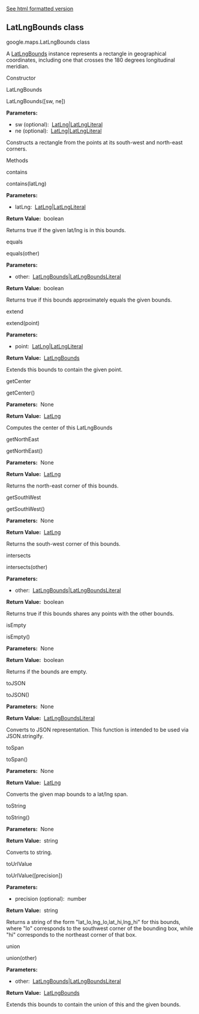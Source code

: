 [See html formatted version](https://huasofoundries.github.io/google-maps-documentation/LatLngBounds.html)


LatLngBounds class
------------------

google.maps.LatLngBounds class

A [LatLngBounds](https://github.com/amenadiel/google-maps-documentation/blob/master/docs/LatLngBounds.md#user-content-LatLngBounds) instance represents a rectangle in geographical coordinates, including one that crosses the 180 degrees longitudinal meridian.

Constructor

LatLngBounds

LatLngBounds(\[sw, ne\])

**Parameters:** 

*   sw (optional):  [LatLng](https://github.com/amenadiel/google-maps-documentation/blob/master/docs/LatLng.md)|[LatLngLiteral](https://github.com/amenadiel/google-maps-documentation/blob/master/docs/LatLngLiteral.md)
*   ne (optional):  [LatLng](https://github.com/amenadiel/google-maps-documentation/blob/master/docs/LatLng.md)|[LatLngLiteral](https://github.com/amenadiel/google-maps-documentation/blob/master/docs/LatLngLiteral.md)

Constructs a rectangle from the points at its south-west and north-east corners.

Methods

contains

contains(latLng)

**Parameters:** 

*   latLng:  [LatLng](https://github.com/amenadiel/google-maps-documentation/blob/master/docs/LatLng.md)|[LatLngLiteral](https://github.com/amenadiel/google-maps-documentation/blob/master/docs/LatLngLiteral.md)

**Return Value:**  boolean

Returns true if the given lat/lng is in this bounds.

equals

equals(other)

**Parameters:** 

*   other:  [LatLngBounds](https://github.com/amenadiel/google-maps-documentation/blob/master/docs/LatLngBounds.md#user-content-LatLngBounds)|[LatLngBoundsLiteral](https://github.com/amenadiel/google-maps-documentation/blob/master/docs/LatLngBoundsLiteral.md)

**Return Value:**  boolean

Returns true if this bounds approximately equals the given bounds.

extend

extend(point)

**Parameters:** 

*   point:  [LatLng](https://github.com/amenadiel/google-maps-documentation/blob/master/docs/LatLng.md)|[LatLngLiteral](https://github.com/amenadiel/google-maps-documentation/blob/master/docs/LatLngLiteral.md)

**Return Value:**  [LatLngBounds](https://github.com/amenadiel/google-maps-documentation/blob/master/docs/LatLngBounds.md#user-content-LatLngBounds)

Extends this bounds to contain the given point.

getCenter

getCenter()

**Parameters:**  None

**Return Value:**  [LatLng](https://github.com/amenadiel/google-maps-documentation/blob/master/docs/LatLng.md)

Computes the center of this LatLngBounds

getNorthEast

getNorthEast()

**Parameters:**  None

**Return Value:**  [LatLng](https://github.com/amenadiel/google-maps-documentation/blob/master/docs/LatLng.md)

Returns the north-east corner of this bounds.

getSouthWest

getSouthWest()

**Parameters:**  None

**Return Value:**  [LatLng](https://github.com/amenadiel/google-maps-documentation/blob/master/docs/LatLng.md)

Returns the south-west corner of this bounds.

intersects

intersects(other)

**Parameters:** 

*   other:  [LatLngBounds](https://github.com/amenadiel/google-maps-documentation/blob/master/docs/LatLngBounds.md#user-content-LatLngBounds)|[LatLngBoundsLiteral](https://github.com/amenadiel/google-maps-documentation/blob/master/docs/LatLngBoundsLiteral.md)

**Return Value:**  boolean

Returns true if this bounds shares any points with the other bounds.

isEmpty

isEmpty()

**Parameters:**  None

**Return Value:**  boolean

Returns if the bounds are empty.

toJSON

toJSON()

**Parameters:**  None

**Return Value:**  [LatLngBoundsLiteral](https://github.com/amenadiel/google-maps-documentation/blob/master/docs/LatLngBoundsLiteral.md)

Converts to JSON representation. This function is intended to be used via JSON.stringify.

toSpan

toSpan()

**Parameters:**  None

**Return Value:**  [LatLng](https://github.com/amenadiel/google-maps-documentation/blob/master/docs/LatLng.md)

Converts the given map bounds to a lat/lng span.

toString

toString()

**Parameters:**  None

**Return Value:**  string

Converts to string.

toUrlValue

toUrlValue(\[precision\])

**Parameters:** 

*   precision (optional):  number

**Return Value:**  string

Returns a string of the form "lat\_lo,lng\_lo,lat\_hi,lng\_hi" for this bounds, where "lo" corresponds to the southwest corner of the bounding box, while "hi" corresponds to the northeast corner of that box.

union

union(other)

**Parameters:** 

*   other:  [LatLngBounds](https://github.com/amenadiel/google-maps-documentation/blob/master/docs/LatLngBounds.md#user-content-LatLngBounds)|[LatLngBoundsLiteral](https://github.com/amenadiel/google-maps-documentation/blob/master/docs/LatLngBoundsLiteral.md)

**Return Value:**  [LatLngBounds](https://github.com/amenadiel/google-maps-documentation/blob/master/docs/LatLngBounds.md#user-content-LatLngBounds)

Extends this bounds to contain the union of this and the given bounds.
